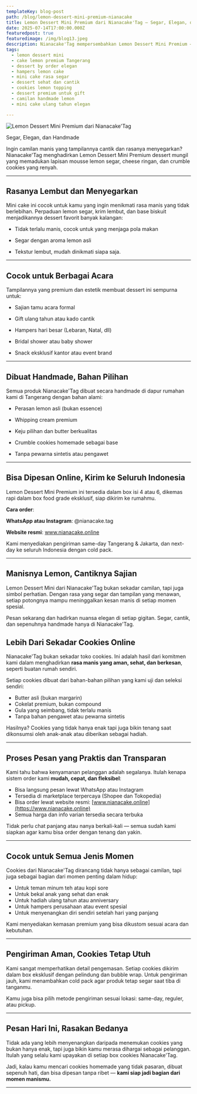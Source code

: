 ```yaml
---
templateKey: blog-post
path: /blog/lemon-dessert-mini-premium-nianacake
title: Lemon Dessert Mini Premium dari Nianacake'Tag — Segar, Elegan, dan Handmade
date: 2025-07-14T17:00:00.000Z
featuredpost: true
featuredimage: /img/blog13.jpeg
description: Nianacake'Tag mempersembahkan Lemon Dessert Mini Premium — dessert mungil berlapis krim lemon segar, cheese mousse, dan crumble cookies. Elegan, ringan, dan cocok untuk hadiah atau sajian tamu spesial.
tags:
  - lemon dessert mini
  - cake lemon premium Tangerang
  - dessert by order elegan
  - hampers lemon cake
  - mini cake rasa segar
  - dessert sehat dan cantik
  - cookies lemon topping
  - dessert premium untuk gift
  - camilan handmade lemon
  - mini cake ulang tahun elegan

---
```



![Lemon Dessert Mini Premium dari Nianacake'Tag](/img/blog13.jpeg)

Segar, Elegan, dan Handmade

Ingin camilan manis yang tampilannya cantik dan rasanya menyegarkan?
Nianacake'Tag menghadirkan Lemon Dessert Mini Premium dessert mungil yang memadukan lapisan mousse lemon segar, cheese ringan, dan crumble cookies yang renyah.



---

## Rasanya Lembut dan Menyegarkan
Mini cake ini cocok untuk kamu yang ingin menikmati rasa manis yang tidak berlebihan. Perpaduan lemon segar, krim lembut, dan base biskuit menjadikannya dessert favorit banyak kalangan:

- Tidak terlalu manis, cocok untuk yang menjaga pola makan

- Segar dengan aroma lemon asli

- Tekstur lembut, mudah dinikmati siapa saja.


---

## Cocok untuk Berbagai Acara
Tampilannya yang premium dan estetik membuat dessert ini sempurna untuk:

- Sajian tamu acara formal

- Gift ulang tahun atau kado cantik

- Hampers hari besar (Lebaran, Natal, dll)

- Bridal shower atau baby shower

- Snack eksklusif kantor atau event brand



---

## Dibuat Handmade, Bahan Pilihan
Semua produk Nianacake'Tag dibuat secara handmade di dapur rumahan kami di Tangerang dengan bahan alami:

- Perasan lemon asli (bukan essence)

- Whipping cream premium

- Keju pilihan dan butter berkualitas

- Crumble cookies homemade sebagai base

- Tanpa pewarna sintetis atau pengawet


---

## Bisa Dipesan Online, Kirim ke Seluruh Indonesia
Lemon Dessert Mini Premium ini tersedia dalam box isi 4 atau 6, dikemas rapi dalam box food grade eksklusif, siap dikirim ke rumahmu.

**Cara order**:

**WhatsApp atau Instagram**: @nianacake.tag

**Website resmi**: www.nianacake.online

Kami menyediakan pengiriman same-day Tangerang & Jakarta, dan next-day ke seluruh Indonesia dengan cold pack.

---

## Manisnya Lemon, Cantiknya Sajian
Lemon Dessert Mini dari Nianacake'Tag bukan sekadar camilan, tapi juga simbol perhatian. Dengan rasa yang segar dan tampilan yang menawan, setiap potongnya mampu meninggalkan kesan manis di setiap momen spesial.

Pesan sekarang dan hadirkan nuansa elegan di setiap gigitan.
Segar, cantik, dan sepenuhnya handmade hanya di Nianacake'Tag.



## Lebih Dari Sekadar Cookies Online

Nianacake'Tag bukan sekadar toko cookies. Ini adalah hasil dari komitmen kami dalam menghadirkan **rasa manis yang aman, sehat, dan berkesan**, seperti buatan rumah sendiri.

Setiap cookies dibuat dari bahan-bahan pilihan yang kami uji dan seleksi sendiri:

- Butter asli (bukan margarin)
- Cokelat premium, bukan compound
- Gula yang seimbang, tidak terlalu manis
- Tanpa bahan pengawet atau pewarna sintetis

Hasilnya? Cookies yang tidak hanya enak tapi juga bikin tenang saat dikonsumsi oleh anak-anak atau diberikan sebagai hadiah.

---

## Proses Pesan yang Praktis dan Transparan

Kami tahu bahwa kenyamanan pelanggan adalah segalanya. Itulah kenapa sistem order kami **mudah, cepat, dan fleksibel**:

- Bisa langsung pesan lewat WhatsApp atau Instagram  
- Tersedia di marketplace terpercaya (Shopee dan Tokopedia)  
- Bisa order lewat website resmi: [www.nianacake.online](https://www.nianacake.online)  
- Semua harga dan info varian tersedia secara terbuka

Tidak perlu chat panjang atau nanya berkali-kali — semua sudah kami siapkan agar kamu bisa order dengan tenang dan yakin.

---

## Cocok untuk Semua Jenis Momen

Cookies dari Nianacake'Tag dirancang tidak hanya sebagai camilan, tapi juga sebagai bagian dari momen penting dalam hidup:

- Untuk teman minum teh atau kopi sore  
- Untuk bekal anak yang sehat dan enak  
- Untuk hadiah ulang tahun atau anniversary  
- Untuk hampers perusahaan atau event spesial  
- Untuk menyenangkan diri sendiri setelah hari yang panjang

Kami menyediakan kemasan premium yang bisa dikustom sesuai acara dan kebutuhan.

---

## Pengiriman Aman, Cookies Tetap Utuh

Kami sangat memperhatikan detail pengemasan. Setiap cookies dikirim dalam box eksklusif dengan pelindung dan bubble wrap. Untuk pengiriman jauh, kami menambahkan cold pack agar produk tetap segar saat tiba di tanganmu.

Kamu juga bisa pilih metode pengiriman sesuai lokasi: same-day, reguler, atau pickup.

---

## Pesan Hari Ini, Rasakan Bedanya

Tidak ada yang lebih menyenangkan daripada menemukan cookies yang bukan hanya enak, tapi juga bikin kamu merasa dihargai sebagai pelanggan. Itulah yang selalu kami upayakan di setiap box cookies Nianacake'Tag.

Jadi, kalau kamu mencari cookies homemade yang tidak pasaran, dibuat sepenuh hati, dan bisa dipesan tanpa ribet — **kami siap jadi bagian dari momen manismu.**

---

